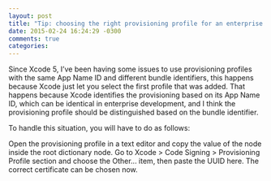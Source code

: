 ```yaml
---
layout: post
title: "Tip: choosing the right provisioning profile for an enterprise application on Xcode 5 and 6"
date: 2015-02-24 16:24:29 -0300
comments: true
categories: 
---
```

Since Xcode 5, I’ve been having some issues to use provisioning profiles with the same App Name ID and different bundle identifiers, this happens because Xcode just let you select the first profile that was added. That happens because Xcode identifies the provisioning based on its App Name ID, which can be identical in enterprise development, and I think the provisioning profile should be distinguished based on the bundle identifier. 

To handle this situation, you will have to do as follows:

Open the provisioning profile in a text editor and copy the <string> value of the <UUID> node inside the <plist> root dictionary node. Go to Xcode > Code Signing > Provisioning Profile section and choose the Other... item, then paste the UUID here. The correct certificate can be chosen now.